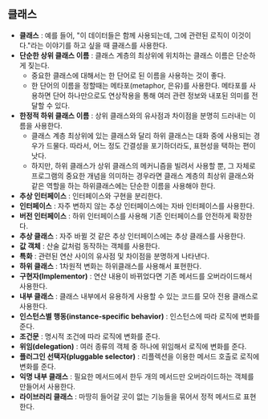 ## 클래스
- __클래스__ : 예를 들어, "이 데이터들은 함께 사용되는데, 그에 관련된 로직이 이것이다."라는
이야기를 하고 싶을 때 클래스를 사용한다.
- __단순한 상위 클래스 이름__ : 클래스 계층의 최상위에 위치하는 클래스 이름은 단순하게 짖는다.
  - 중요한 클래스에 대해서는 한 단어로 된 이름을 사용하는 것이 좋다.
  - 한 단어의 이름을 정할때는 메타포(metaphor, 은유)를 사용한다.
  메타포를 사용하면 단어 하나만으로도 연상작용을 통해 여러 관련 정보와 내포된 의미를 전달할 수 있다.
- __한정적 하위 클래스 이름__ : 상위 클래스와의 유사점과 차이점을 분명히 드러내는 이름을 사용한다.
  - 클래스 계층 최상위에 있는 클래스와 달리 하위 클래스는 대화 중에 사용되는 경우가 드물다.
  따라서, 어느 정도 간결성을 포기하더라도, 표현성을 택하는 편이 낫다.
  - 하지만, 하위 클래스가 상위 클래스의 메커니즘을 빌려서 사용할 뿐, 그 자체로 프로그램의 중요한 개념을
  의미하는 경우라면 클래스 계층의 최상위 클래스와 같은 역할을 하는 하위클래스에는 단순한 이름을 사용해야 한다.
- __추상 인터페이스__ : 인터페이스와 구현을 분리한다.
- __인터페이스__ : 자주 변하지 않는 추상 인터페이스에는 자바 인터페이스를 사용한다.
- __버전 인터페이스__ : 하위 인터페이스를 사용해 기존 인터페이스를 안전하게 확장한다.
- __추상 클래스__ : 자주 바뀔 것 같은 추상 인터페이스에는 추상 클래스를 사용한다.
- __값 객체__ : 산술 값처럼 동작하는 객체를 사용한다.
- __특화__ : 관련된 연산 사이의 유사점 및 차이점을 분명하게 나타낸다.
- __하위 클래스__ : 1차원적 변화는 하위클래스를 사용해서 표현한다.
- __구현자(Implementor)__ : 연산 내용이 바뀌었다면 기존 메서드를 오버라이드해서 사용한다.
- __내부 클래스__ : 클래스 내부에서 유용하게 사용할 수 있는 코드를 모아 전용 클래스로 사용한다.
- __인스턴스별 행동(instance-specific behavior)__ : 인스턴스에 따라 로직에 변화를 준다.
- __조건문__ : 명시적 조건에 따라 로직에 변화를 준다.
- __위임(delegation)__ : 여러 종류의 객체 중 하나에 위임해서 로직에 변화를 준다.
- __플러그인 선택자(pluggable selector)__ : 리플렉션을 이용한 메서드 호출로 로직에 변화를 준다.
- __익명 내부 클래스__ : 필요한 메서드에서 한두 개의 메서드만 오버라이드하는 객체를 만들어서 사용한다.
- __라이브러리 클래스__ : 마땅히 들어갈 곳이 없는 기능들을 묶어서 정적 메서드로 표현한다.
